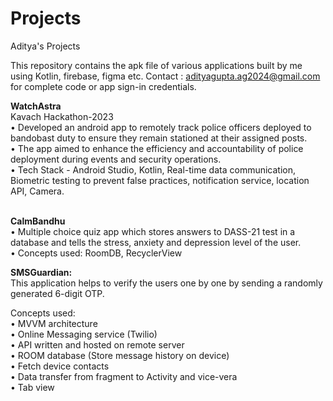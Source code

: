 # Projects
Aditya's Projects

This repository contains the apk file of various applications built by me using Kotlin, firebase, figma etc.
Contact : adityagupta.ag2024@gmail.com for complete code or app sign-in credentials.

<Strong>WatchAstra</strong><br>
Kavach Hackathon-2023<br>
• Developed an android app to remotely track police officers deployed to bandobast duty to ensure they remain stationed at their assigned posts.<br>
• The app aimed to enhance the efficiency and accountability of police deployment during events and security operations.<br>
• Tech Stack - Android Studio, Kotlin, Real-time data communication, Biometric testing to prevent false practices, notification service, location API, Camera.<br><br>

<Strong>CalmBandhu</strong><br>
• Multiple choice quiz app which stores answers to DASS-21 test in a database and tells the stress, anxiety and depression level of the user.<br>
• Concepts used: RoomDB, RecyclerView<br>

<Strong>SMSGuardian:</strong><br>
This application helps to verify the users one by one by sending a randomly generated 6-digit OTP.<br>

Concepts used:<br>
• MVVM architecture<br>
• Online Messaging service (Twilio)<br>
• API written and hosted on remote server<br>
• ROOM database (Store message history on device)<br>
• Fetch device contacts<br>
• Data transfer from fragment to Activity and vice-vera<br>
• Tab view<br>
